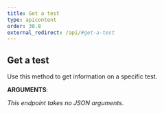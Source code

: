 ```yaml
---
title: Get a test
type: apicontent
order: 30.8
external_redirect: /api/#get-a-test
---
```


## Get a test

Use this method to get information on a specific test.

**ARGUMENTS**:

*This endpoint takes no JSON arguments.*
